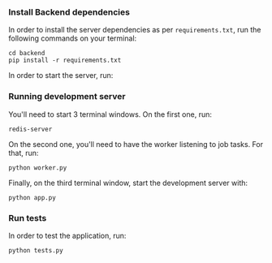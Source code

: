 ### Install Backend dependencies

In order to install the server dependencies as per `requirements.txt`, run the following commands on your terminal:

`cd backend` <br>
`pip install -r requirements.txt`

In order to start the server, run:

### Running development server

You'll need to start 3 terminal windows. On the first one, run:

`redis-server`

On the second one, you'll need to have the worker listening to job tasks. For that, run:

`python worker.py`

Finally, on the third terminal window, start the development server with:

`python app.py`

### Run tests

In order to test the application, run:

`python tests.py`
